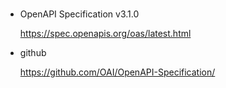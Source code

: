 # 



 - OpenAPI Specification v3.1.0

   https://spec.openapis.org/oas/latest.html



- github

  https://github.com/OAI/OpenAPI-Specification/